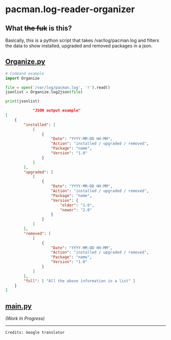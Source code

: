 # pacman.log-reader-organizer

## What ~~the fuk~~ is this?

Basically, this is a python script that takes /var/log/pacman.log and filters the data to show installed, upgraded and removed packages in a json.

## [Organize.py](./Organize.py)

```python
# Command example
import Organize

file = open('/var/log/pacman.log', 'r').read()
jsonlist = Organize.log2json(file)

print(jsonlist)

```

```json
            "JSON output example"
[
    {
        "installed": [
            [
                {
                    "Date": "YYYY-MM-DD HH:MM",
                    "Action": "installed / upgraded / removed",
                    "Package": "name",
                    "Version": "1.0"
                }
            ]
        ],
        "upgraded": [
            [
                {
                    "Date": "YYYY-MM-DD HH:MM",
                    "Action": "installed / upgraded / removed",
                    "Package": "name",
                    "Version": {
                        "older": "1.0",
                        "newer": "2.0"
                    }
                }
            ]
        ],
        "removed": [
            [
                {
                    "Date": "YYYY-MM-DD HH:MM",
                    "Action": "installed / upgraded / removed",
                    "Package": "name",
                    "Version": "1.0"
                }
            ]
        ],
        "full": [ "All the above information in a list" ]
    }
]
```

## [main.py](./main.py)

_(Work In Progress)_

---

`Credits: Google translator`
